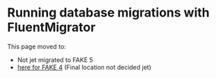# Running database migrations with FluentMigrator

This page moved to:

- Not jet migrated to FAKE 5
- [here for FAKE 4](todo-fluentmigrator.html) (Final location not decided jet)

